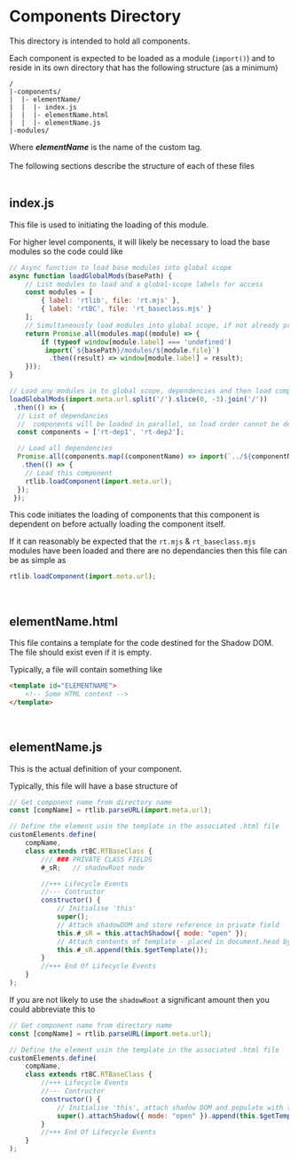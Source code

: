 # Components Directory #

This directory is intended to hold all components.

Each component is expected to be loaded as a module (`import()`) and to reside in its own directory that has the following structure (as a minimum)
```
/
|-components/
|  |- elementName/  
|  |  |- index.js  
|  |  |- elementName.html  
|  |  |- elementName.js
|-modules/
```
Where ***elementName*** is the name of the custom tag.  
&nbsp;  
The following sections describe the structure of each of these files  
&nbsp;  
## index.js

This file is used to initiating the loading of this module.  

For higher level components, it will likely be necessary to load the base modules so the code could like
```js
// Async function to load base modules into global scope
async function loadGlobalMods(basePath) {
    // List modules to load and a global-scope labels for access
    const modules = [
        { label: 'rtlib', file: 'rt.mjs' },
        { label: 'rtBC', file: 'rt_baseclass.mjs' }
    ];
    // Simultaneously load modules into global scope, if not already present
    return Promise.all(modules.map((module) => { 
        if (typeof window[module.label] === 'undefined') 
         import(`${basePath}/modules/${module.file}`)
          .then((result) => window[module.label] = result);
    }));
}

// Load any modules in to global scope, dependencies and then load component
loadGlobalMods(import.meta.url.split('/').slice(0, -3).join('/'))
 .then(() => {
  // List of dependancies
  //  components will be loaded in parallel, so load order cannot be depended on.
  const components = ['rt-dep1', 'rt-dep2'];

  // Load all dependencies
  Promise.all(components.map((componentName) => import(`../${componentName}/index.js`)))
   .then(() => {
    // Load this component
    rtlib.loadComponent(import.meta.url);
  });
 });
```
This code initiates the loading of components that this component is dependent on before actually loading the component itself.  
  
If it can reasonably be expected that the `rt.mjs` & `rt_baseclass.mjs` modules have been loaded and there are no dependancies then this file can be as simple as
```js
rtlib.loadComponent(import.meta.url);
```  
&nbsp;
## elementName.html
This file contains a template for the code destined for the Shadow DOM.  The file should exist even if it is empty.

Typically, a file will contain something like
```html
<template id="ELEMENTNAME">
    <!-- Some HTML content -->
</template>
```  
&nbsp;  
## elementName.js
This is the actual definition of your component.

Typically, this file will have a base structure of
```js
// Get component name from directory name
const [compName] = rtlib.parseURL(import.meta.url);

// Define the element usin the template in the associated .html file
customElements.define(
    compName,
    class extends rtBC.RTBaseClass {
        /// ### PRIVATE CLASS FIELDS
        #_sR;   // shadowRoot node

        //+++ Lifecycle Events
        //--- Contructor
        constructor() {
            // Initialise 'this'
            super();
            // Attach shadowDOM and store reference in private field
            this.#_sR = this.attachShadow({ mode: "open" });
            // Attach contents of template - placed in document.head by LoadComponent()
            this.#_sR.append(this.$getTemplate());
        }
        //+++ End Of Lifecycle Events
    }
);
```
If you are not likely to use the `shadowRoot` a significant amount then you could abbreviate this to
```js
// Get component name from directory name
const [compName] = rtlib.parseURL(import.meta.url);

// Define the element usin the template in the associated .html file
customElements.define(
    compName,
    class extends rtBC.RTBaseClass {
        //+++ Lifecycle Events
        //--- Contructor
        constructor() {
            // Initialise 'this', attach shadow DOM and populate with template
            super().attachShadow({ mode: "open" }).append(this.$getTemplate());
        }
        //+++ End Of Lifecycle Events
    }
);
```
